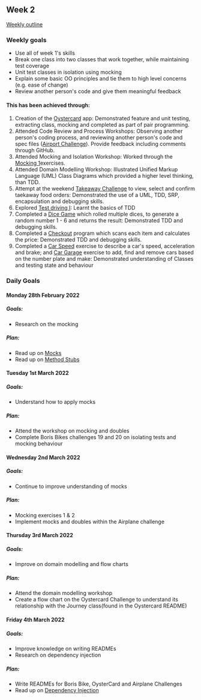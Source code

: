 ## Week 2 

[Weekly outline](https://github.com/makersacademy/course/blob/master/week_outlines.md/)

### Weekly goals

* Use all of week 1's skills 
* Break one class into two classes that work together, while maintaining test coverage
* Unit test classes in isolation using mocking
* Explain some basic OO principles and tie them to high level concerns (e.g. ease of change)
* Review another person's code and give them meaningful feedback

#### This has been achieved through:

1. Creation of the [Oystercard](https://github.com/heykathl/oystercard2) app: Demonstrated feature and unit testing, extracting class, mocking and completed as part of pair programming.
2. Attended Code Review and Process Workshops: Observing another person's coding process, and reviewing another person's code and spec files ([Airport Challenge](https://github.com/makersacademy/airport_challenge/pull/2485)). Provide feedback including comments through GitHub.
3. Attended Mocking and Isolation Workshop: Worked through the [Mocking 1](https://github.com/makersacademy/skills-workshops/tree/main/test_driven_development/mocking_1)exercises.
4. Attended Domain Modelling Workshop: Illustrated Unified Markup Language (UML) Class Diagrams which provided a higher level thinking, than TDD. 
5. Attempt at the weekend [Takeaway Challenge](https://github.com/heykathl/takeaway-challenge) to view, select and confirm taekaway food orders: Demonstrated the use of a UML, TDD, SRP, encapsulation and debugging skills.
5. Explored [Test driving I](https://hackmd.io/NGdU2pqzSbOng3IwsDTzew): Learnt the basics of TDD
6. Completed a [Dice Game](https://github.com/heykathl/dice-game) which rolled multiple dices, to generate a random number 1 - 6 and returns the result: Demonstrated TDD and debugging skills.
7. Completed a [Checkout](https://github.com/heykathl/checkout) program which scans each item and calculates the price: Demonstrated TDD and debugging skills.
8. Completed a [Car Speed](https://github.com/heykathl/car-speed) exercise to describe a car's speed, acceleration and brake; and [Car Garage](https://github.com/heykathl/car-garage) exercise to add, find and remove cars based on the number plate and make: Demonstrated understanding of Classes and testing state and behaviour

### Daily Goals
#### Monday 28th February 2022 
##### Goals:
* Research on the mocking
##### Plan:
* Read up on [Mocks](https://relishapp.com/rspec/rspec-mocks/docs)
* Read up on [Method Stubs](https://github.com/rspec/rspec-mocks#method-stubs)

#### Tuesday 1st March 2022 
##### Goals:
* Understand how to apply mocks
##### Plan:
* Attend the workshop on mocking and doubles
* Complete Boris Bikes challenges 19 and 20 on isolating tests and mocking behaviour

#### Wednesday 2nd March 2022 
##### Goals:
* Continue to improve understanding of mocks
##### Plan:
* Mocking exercises 1 & 2
* Implement mocks and doubles within the Airplane challenge

#### Thursday 3rd March 2022 
##### Goals:
* Improve on domain modelling and flow charts
##### Plan:
* Attend the domain modelling workshop
* Create a flow chart on the Oystercard Challenge to understand its relationship with the Journey class(found in the Oystercard README)

#### Friday 4th March 2022 
##### Goals:
* Improve knowledge on writing READMEs
* Research on dependency injection
##### Plan:
* Write READMEs for Boris Bike, OysterCard and Airplane Challenges
* Read up on [Dependency Injection](https://remimercier.com/dependency-injection-in-ruby/)